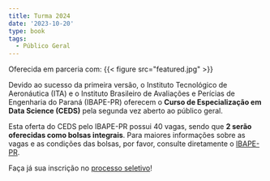 ```yaml
---
title: Turma 2024
date: '2023-10-20'
type: book
tags:
  - Público Geral
---
```


Oferecida em parceria com:
{{< figure src="featured.jpg" >}}

Devido ao sucesso da primeira versão, o Instituto Tecnológico
de Aeronáutica (ITA) e o Instituto Brasileiro de Avaliações e Perícias de
Engenharia do Paraná (IBAPE-PR) oferecem o **Curso de
Especialização em Data Science (CEDS)** pela segunda vez aberto ao público geral.

Esta oferta do CEDS pelo IBAPE-PR possui 40 vagas, sendo que **2 serão oferecidas como bolsas integrais**. Para maiores informações sobre as vagas e as condições das bolsas, por favor, consulte diretamente o [IBAPE-PR](https://www.ibapepr.org.br/curso/24/especializacao-em-data-science-ita).

Faça já sua inscrição no [processo seletivo](/turma/ibape-pr2/selecao/)!